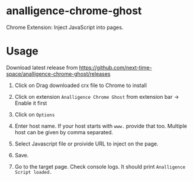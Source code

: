# analligence-chrome-ghost
Chrome Extension: Inject JavaScript into pages.

# Usage
Download latest release from https://github.com/next-time-space/analligence-chrome-ghost/releases

1. Click on Drag downloaded crx file to Chrome to install

4. Click on extension `Analligence Chrome Ghost` from extension bar -> Enable it first

5. Click on `Options`

6. Enter host name. If your host starts with `www.` provide that too. Multiple host can be given by comma separated.

7. Select Javascript file or proivide URL to inject on the page.

8. Save.

9. Go to the target page. Check console logs. It should print `Analligence Script loaded.`